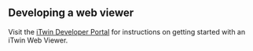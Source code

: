 ## Developing a web viewer

Visit the [iTwin Developer Portal](https://developer.bentley.com/api-group?group=visualization) for instructions on getting started with an iTwin Web Viewer.